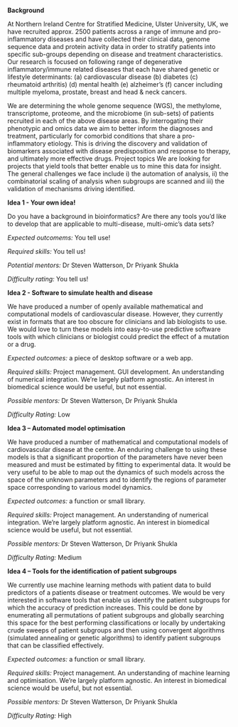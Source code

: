 **Background**

At Northern Ireland Centre for Stratified Medicine, Ulster University, UK, we have recruited approx. 2500 patients across a range of immune and pro-inflammatory diseases and have collected their clinical data, genome sequence data and protein activity data in order to stratify patients into specific sub-groups depending on disease and treatment characteristics.  Our research is focused on following range of degenerative inflammatory/immune related diseases that each have shared genetic or lifestyle determinants: (a) cardiovascular disease (b) diabetes (c) rheumatoid arthritis) (d) mental health (e) alzheimer’s (f) cancer including multiple myeloma, prostate, breast and head & neck cancers.  

We are determining the whole genome sequence (WGS), the methylome, transcriptome, proteome, and the microbiome (in sub-sets) of patients recruited in each of the above disease areas. By interrogating their phenotypic and omics data we aim to better inform the diagnoses and treatment, particularly for comorbid conditions that share a pro-inflammatory etiology. This is driving the discovery and validation of biomarkers associated with disease predisposition and response to therapy, and ultimately more effective drugs.
Project topics
We are looking for projects that yield tools that better enable us to mine this data for insight. The general challenges we face include i) the automation of analysis, ii) the combinatorial scaling of analysis when subgroups are scanned and iii) the validation of mechanisms driving identified.  

**Idea 1 - Your own idea!**

Do you have a background in bioinformatics?  Are there any tools you’d like to develop that are applicable to multi-disease, multi-omic’s data sets?

*Expected outcomems:* You tell use!

*Required skills:* You tell us!

*Potential mentors:* Dr Steven Watterson, Dr Priyank Shukla

*Difficulty rating:* You tell us!

**Idea 2 - Software to simulate health and disease**

We have produced a number of openly available mathematical and computational models of cardiovascular disease.  However, they currently exist in formats that are too obscure for clinicians and lab biologists to use.  We would love to turn these models into easy-to-use predictive software tools with which clinicians or biologist could predict the effect of a mutation or a drug.  

*Expected outcomes:* a piece of desktop software or a web app.

*Required skills:* Project management. GUI development.  An understanding of numerical integration.  We’re largely platform agnostic. An interest in biomedical science would be useful, but not essential.

*Possible mentors:* Dr Steven Watterson, Dr Priyank Shukla

*Difficulty Rating:* Low

**Idea 3 – Automated model optimisation**

We have produced a number of mathematical and computational models of cardiovascular disease at the centre.  An enduring challenge to using these models is that a significant proportion of the parameters have never been measured and must be estimated by fitting to experimental data.  It would be very useful to be able to map out the dynamics of such models across the space of the unknown parameters and to identify the regions of parameter space corresponding to various model dynamics.

*Expected outcomes:* a function or small library.

*Required skills:* Project management. An understanding of numerical integration.  We’re largely platform agnostic. An interest in biomedical science would be useful, but not essential.

*Possible mentors:* Dr Steven Watterson, Dr Priyank Shukla

*Difficulty Rating:* Medium

**Idea 4 – Tools for the identification of patient subgroups**

We currently use machine learning methods with patient data to build predictors of a patients disease or treatment outcomes.  We would be very interested in software tools that enable us identify the patient subgroups for which the accuracy of prediction increases.  This could be done by enumerating all permutations of patient subgroups and globally searching this space for the best performing classifications or locally by undertaking crude sweeps of patient subgroups and then using convergent algorithms (simulated annealing or genetic algorithms) to identify patient subgroups that can be classified effectively. 

*Expected outcomes:* a function or small library.

*Required skills:* Project management. An understanding of machine learning and optimisation.  We’re largely platform agnostic. An interest in biomedical science would be useful, but not essential.

*Possible mentors:* Dr Steven Watterson, Dr Priyank Shukla

*Difficulty Rating:* High

